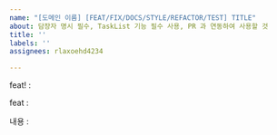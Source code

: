 ```yaml
---
name: "[도메인 이름] [FEAT/FIX/DOCS/STYLE/REFACTOR/TEST] TITLE"
about: 담장자 명시 필수, TaskList 기능 필수 사용, PR 과 연동하여 사용할 것
title: ''
labels: ''
assignees: rlaxoehd4234

---
```


feat! : 

feat : 


내용 :

